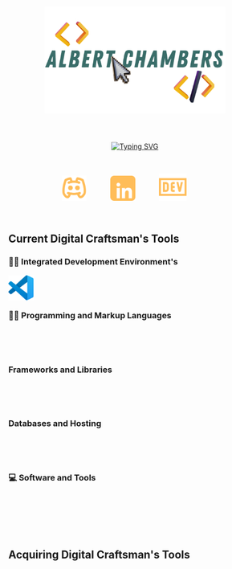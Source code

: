 <h1 align="center">
  <a href="https://github.com/AlbertChambers">
    <img width="360" src="Readme Img Src/AC Name.png" alt="Albert Chambers" /></a>
</h1>
&#8287;

<!--SVG Intro-->
<p align="center">
  <a href="https://git.io/typing-svg"><img src="https://readme-typing-svg.demolab.com?font=Poppins&weight=500&size=35&pause=1500&color=FFBD59&background=28476B00&center=true&vCenter=true&random=false&width=1000&lines=Free+Code+Camp+Camper;Code+Wars+Warrior;Speed+Typer+Trooper;Code+Space+Student" alt="Typing SVG" /></a>
</p>
&#8287;

<!-- Social icons section -->
<p align="center">
  <a href="https://discord.gg/235437942397468673"><img alt="Albert Chambers Discord" title="Discord" width="50px" src="Readme Img Src/Discord Icon.png"/></a>
  &#8287;&#8287;&#8287;&#8287;&#8287;&#8287;&#8287;&#8287;&#8287;&#8287;
  <a href="https://www.linkedin.com/in/albert-chambers/"><img width="50px" alt="Albert Chambers LinkedIn" title="LinkedIn" src="Readme Img Src/LinkedIn Icon.png"/></a>
    &#8287;&#8287;&#8287;&#8287;&#8287;&#8287;&#8287;&#8287;&#8287;&#8287;
  <a href="(https://dev.to/albert_chambers)"><img width="55px" alt="Albert Chambers Dev.to" title="Dev.to" src="Readme Img Src/DEV Icon.png"></a>
  &#8287;&#8287;&#8287;&#8287;&#8287;&#8287;&#8287;&#8287;&#8287;&#8287;
</p>
&#8287;

  <summary><h2>Current Digital Craftsman's Tools</h2></summary>
  
  <h3>👨‍💻 Integrated Development Environment's</h3>
    <p>
      <img align="left" alt="Spring" width="50px" style="padding-right:10px; padding-down:10px" src="https://github.com/devicons/devicon/blob/master/icons/vscode/vscode-original.svg"/>&#8287;&#8287;
    </p>
  &#8287;

  <h3>👨‍💻 Programming and Markup Languages</h3>
  <p>
    <a href="#"><img align="left" alt="" Title="" width="50px" style="padding-right:10px;" src=""></a>&#8287;&#8287;
    <a href="#"><img align="left" alt="" Title="" width="50px" style="padding-right:10px;" src=""></a>&#8287;&#8287;
    <a href="#"><img align="left" alt="" Title="" width="50px" style="padding-right:10px;" src=""></a>&#8287;&#8287;
    <a href="#"><img align="left" alt="" Title="" width="50px" style="padding-right:10px;" src=""></a>&#8287;&#8287;
    <a href="#"><img align="left" alt="" Title="" width="50px" style="padding-right:10px;" src=""></a>&#8287;&#8287;
    <a href="#"><img align="left" alt="" Title="" width="50px" style="padding-right:10px;" src=""></a>&#8287;&#8287;
    <a href="#"><img align="left" alt="" Title="" width="50px" style="padding-right:10px;" src=""></a>&#8287;&#8287;
    <a href="#"><img align="left" alt="" Title="" width="50px" style="padding-right:10px;" src=""></a>&#8287;&#8287;
    <a href="#"><img align="left" alt="" Title="" width="50px" style="padding-right:10px;" src=""></a>&#8287;&#8287;
  </p>
  &#8287;

  <h3>Frameworks and Libraries</h3>
  <p>
    <a href="#"><img align="left" alt="" Title="" width="50px" style="padding-right:10px;" src=""></a>&#8287;&#8287;
    <a href="#"><img align="left" alt="" Title="" width="50px" style="padding-right:10px;" src=""></a>&#8287;&#8287;
    <a href="#"><img align="left" alt="" Title="" width="50px" style="padding-right:10px;" src=""></a>&#8287;&#8287;
    <a href="#"><img align="left" alt="" Title="" width="50px" style="padding-right:10px;" src=""></a>&#8287;&#8287;
    <a href="#"><img align="left" alt="" Title="" width="50px" style="padding-right:10px;" src=""></a>&#8287;&#8287;
    <a href="#"><img align="left" alt="" Title="" width="50px" style="padding-right:10px;" src=""></a>&#8287;&#8287;
    <a href="#"><img align="left" alt="" Title="" width="50px" style="padding-right:10px;" src=""></a>&#8287;&#8287;
    <a href="#"><img align="left" alt="" Title="" width="50px" style="padding-right:10px;" src=""></a>&#8287;&#8287;
    <a href="#"><img align="left" alt="" Title="" width="50px" style="padding-right:10px;" src=""></a>&#8287;&#8287;
  </p>
  &#8287;
  
  <h3>Databases and Hosting</h3>
  <p>
    <a href="#"><img align="left" alt="" Title="" width="50px" style="padding-right:10px;" src=""></a>&#8287;&#8287;
    <a href="#"><img align="left" alt="" Title="" width="50px" style="padding-right:10px;" src=""></a>&#8287;&#8287;
    <a href="#"><img align="left" alt="" Title="" width="50px" style="padding-right:10px;" src=""></a>&#8287;&#8287;
    <a href="#"><img align="left" alt="" Title="" width="50px" style="padding-right:10px;" src=""></a>&#8287;&#8287;
    <a href="#"><img align="left" alt="" Title="" width="50px" style="padding-right:10px;" src=""></a>&#8287;&#8287;
    <a href="#"><img align="left" alt="" Title="" width="50px" style="padding-right:10px;" src=""></a>&#8287;&#8287;
    <a href="#"><img align="left" alt="" Title="" width="50px" style="padding-right:10px;" src=""></a>&#8287;&#8287;
    <a href="#"><img align="left" alt="" Title="" width="50px" style="padding-right:10px;" src=""></a>&#8287;&#8287;
    <a href="#"><img align="left" alt="" Title="" width="50px" style="padding-right:10px;" src=""></a>&#8287;&#8287;
  </p>
  &#8287;
  
  <h3>💻 Software and Tools</h3>
  <p>
    <a href="#"><img align="left" alt="" Title="" width="50px" style="padding-right:10px;" src=""></a>&#8287;&#8287;
    <a href="#"><img align="left" alt="" Title="" width="50px" style="padding-right:10px;" src=""></a>&#8287;&#8287;
    <a href="#"><img align="left" alt="" Title="" width="50px" style="padding-right:10px;" src=""></a>&#8287;&#8287;
    <a href="#"><img align="left" alt="" Title="" width="50px" style="padding-right:10px;" src=""></a>&#8287;&#8287;
    <a href="#"><img align="left" alt="" Title="" width="50px" style="padding-right:10px;" src=""></a>&#8287;&#8287;
    <a href="#"><img align="left" alt="" Title="" width="50px" style="padding-right:10px;" src=""></a>&#8287;&#8287;
    <a href="#"><img align="left" alt="" Title="" width="50px" style="padding-right:10px;" src=""></a>&#8287;&#8287;
    <a href="#"><img align="left" alt="" Title="" width="50px" style="padding-right:10px;" src=""></a>&#8287;&#8287;
    <a href="#"><img align="left" alt="" Title="" width="50px" style="padding-right:10px;" src=""></a>&#8287;&#8287;
  </p>
  &#8287;

  &#8287;
  <summary><h2>Acquiring Digital Craftsman's Tools</h2></summary>



  
